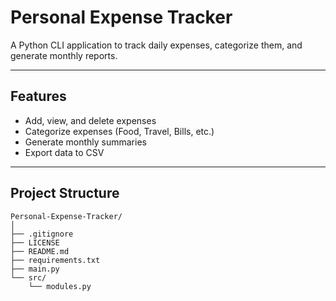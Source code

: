 # Personal Expense Tracker

A Python CLI application to track daily expenses, categorize them, and generate monthly reports.

---

## Features
- Add, view, and delete expenses
- Categorize expenses (Food, Travel, Bills, etc.)
- Generate monthly summaries
- Export data to CSV

---

## Project Structure

```text
Personal-Expense-Tracker/
│
├── .gitignore
├── LICENSE
├── README.md
├── requirements.txt
├── main.py
└── src/
    └── modules.py
